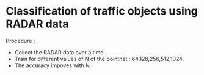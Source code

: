 # Classification of traffic objects using RADAR data

Procedure : 
* Collect the RADAR data over a time. 
* Train for different values of N of the pointnet : 64,128,256,512,1024. 
* The accuracy impoves with N.

